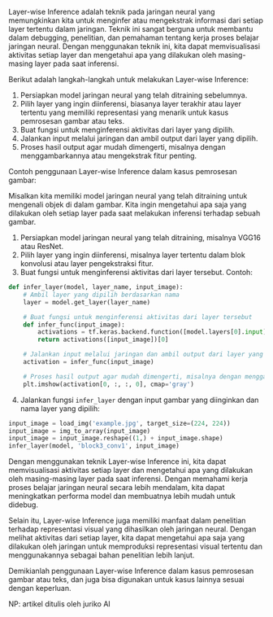 Layer-wise Inference adalah teknik pada jaringan neural yang memungkinkan kita untuk menginfer atau mengekstrak informasi dari setiap layer tertentu dalam jaringan. Teknik ini sangat berguna untuk membantu dalam debugging, penelitian, dan pemahaman tentang kerja proses belajar jaringan neural. Dengan menggunakan teknik ini, kita dapat memvisualisasi aktivitas setiap layer dan mengetahui apa yang dilakukan oleh masing-masing layer pada saat inferensi.

Berikut adalah langkah-langkah untuk melakukan Layer-wise Inference:

1. Persiapkan model jaringan neural yang telah ditraining sebelumnya.
2. Pilih layer yang ingin diinferensi, biasanya layer terakhir atau layer tertentu yang memiliki representasi yang menarik untuk kasus pemrosesan gambar atau teks.
3. Buat fungsi untuk menginferensi aktivitas dari layer yang dipilih.
4. Jalankan input melalui jaringan dan ambil output dari layer yang dipilih.
5. Proses hasil output agar mudah dimengerti, misalnya dengan menggambarkannya atau mengekstrak fitur penting.

Contoh penggunaan Layer-wise Inference dalam kasus pemrosesan gambar:

Misalkan kita memiliki model jaringan neural yang telah ditraining untuk mengenali objek di dalam gambar. Kita ingin mengetahui apa saja yang dilakukan oleh setiap layer pada saat melakukan inferensi terhadap sebuah gambar.

1. Persiapkan model jaringan neural yang telah ditraining, misalnya VGG16 atau ResNet.
2. Pilih layer yang ingin diinferensi, misalnya layer tertentu dalam blok konvolusi atau layer pengekstraksi fitur.
3. Buat fungsi untuk menginferensi aktivitas dari layer tersebut. Contoh:

```python
def infer_layer(model, layer_name, input_image):
    # Ambil layer yang dipilih berdasarkan nama
    layer = model.get_layer(layer_name)

    # Buat fungsi untuk menginferensi aktivitas dari layer tersebut
    def infer_func(input_image):
        activations = tf.keras.backend.function([model.layers[0].input], [layer.output])
        return activations([input_image])[0]

    # Jalankan input melalui jaringan dan ambil output dari layer yang dipilih
    activation = infer_func(input_image)

    # Proses hasil output agar mudah dimengerti, misalnya dengan menggambarkannya
    plt.imshow(activation[0, :, :, 0], cmap='gray')
```

4. Jalankan fungsi `infer_layer` dengan input gambar yang diinginkan dan nama layer yang dipilih:

```python
input_image = load_img('example.jpg', target_size=(224, 224))
input_image = img_to_array(input_image)
input_image = input_image.reshape((1,) + input_image.shape)
infer_layer(model, 'block3_conv1', input_image)
```

Dengan menggunakan teknik Layer-wise Inference ini, kita dapat memvisualisasi aktivitas setiap layer dan mengetahui apa yang dilakukan oleh masing-masing layer pada saat inferensi. Dengan memahami kerja proses belajar jaringan neural secara lebih mendalam, kita dapat meningkatkan performa model dan membuatnya lebih mudah untuk didebug.

Selain itu, Layer-wise Inference juga memiliki manfaat dalam penelitian terhadap representasi visual yang dihasilkan oleh jaringan neural. Dengan melihat aktivitas dari setiap layer, kita dapat mengetahui apa saja yang dilakukan oleh jaringan untuk memproduksi representasi visual tertentu dan menggunakannya sebagai bahan penelitian lebih lanjut.

Demikianlah penggunaan Layer-wise Inference dalam kasus pemrosesan gambar atau teks, dan juga bisa digunakan untuk kasus lainnya sesuai dengan keperluan.

NP: artikel ditulis oleh juriko AI
